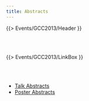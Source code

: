 ```yaml
---
title: Abstracts
---
```

{{> Events/GCC2013/Header }}

<br /><br />



{{> Events/GCC2013/LinkBox }}



<br /><br />

* [Talk Abstracts](/src/events/gcc2013/abstracts/talks/index.md)
* [Poster Abstracts](/src/events/gcc2013/abstracts/posters/index.md)

